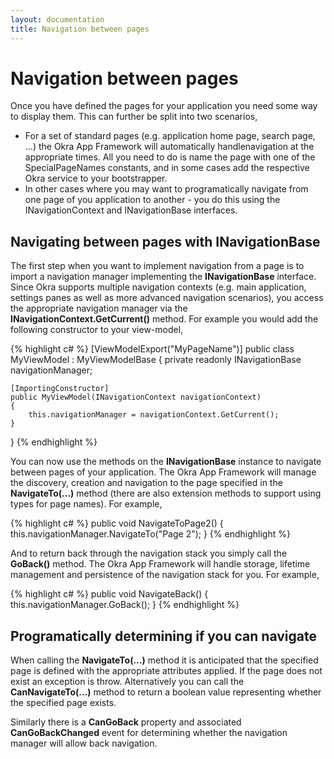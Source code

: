 ```yaml
---
layout: documentation
title: Navigation between pages
---
```


Navigation between pages
========================

Once you have defined the pages for your application you need some way to display them. This can further be split into two scenarios,

* For a set of standard pages (e.g. application home page, search page, ...) the Okra App Framework will automatically handlenavigation
at the appropriate times. All you need to do is name the page with one of the SpecialPageNames constants, and in some cases add the
respective Okra service to your bootstrapper.
* In other cases where you may want to programatically navigate from one page of you application to another - you do this using the
INavigationContext and INavigationBase interfaces.

Navigating between pages with INavigationBase
---------------------------------------------

The first step when you want to implement navigation from a page is to import a navigation manager implementing the **INavigationBase**
interface. Since Okra supports multiple navigation contexts (e.g. main application, settings panes as well as more advanced navigation scenarios),
you access the appropriate navigation manager via the **INavigationContext.GetCurrent()** method. For example you would add the following
constructor to your view-model,

{% highlight c# %}
[ViewModelExport("MyPageName")]
public class MyViewModel : MyViewModelBase
{
    private readonly INavigationBase navigationManager;

    [ImportingConstructor]
    public MyViewModel(INavigationContext navigationContext)
    {
        this.navigationManager = navigationContext.GetCurrent();
    }
}
{% endhighlight %}

You can now use the methods on the **INavigationBase** instance to navigate between pages of your application. The Okra App Framework will manage
the discovery, creation and navigation to the page specified in the **NavigateTo(...)** method (there are also extension methods to support using
types for page names). For example,

{% highlight c# %}
public void NavigateToPage2()
{
    this.navigationManager.NavigateTo("Page 2");
}
{% endhighlight %}

And to return back through the navigation stack you simply call the **GoBack()** method. The Okra App Framework will handle storage, lifetime management
and persistence of the navigation stack for you. For example,

{% highlight c# %}
public void NavigateBack()
{
    this.navigationManager.GoBack();
}
{% endhighlight %}

Programatically determining if you can navigate
-----------------------------------------------

When calling the **NavigateTo(...)** method it is anticipated that the specified page is defined with the appropriate attributes applied. If the page
does not exist an exception is throw. Alternatively you can call the **CanNavigateTo(...)** method to return a boolean value representing whether the
specified page exists.

Similarly there is a **CanGoBack** property and associated **CanGoBackChanged** event for determining whether the navigation manager will allow back navigation.